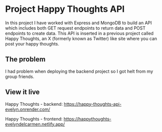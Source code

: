 # Project Happy Thoughts API

In this project I have worked with Express and MongoDB to build an API which includes both GET request endpoints to return data and POST endpoints to create data. This API is inserted in a previous project called Happy Thoughts, an X (formerly known as Twitter) like site where you can post your happy thoughts.

## The problem

I had problem when deploying the backend project so I got helt from my group friends.

## View it live

Happy Thoughts - backend:
https://happy-thoughts-api-evelyn.onrender.com/

Happy Thoughts - frontend:
https://happythoughts-evelyndelcarmen.netlify.app/
